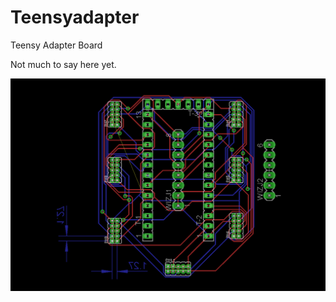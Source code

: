 Teensyadapter
=============

Teensy Adapter Board

Not much to say here yet.  

![alt tag](boardnew.PNG)
